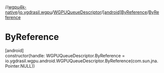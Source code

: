 //[wgpu4k-native](../../../../index.md)/[io.ygdrasil.wgpu](../../index.md)/[WGPUQueueDescriptor](../index.md)/[[android]ByReference](index.md)/[ByReference](-by-reference.md)

# ByReference

[android]\
constructor(handle: WGPUQueueDescriptor.ByReference = io.ygdrasil.wgpu.android.WGPUQueueDescriptor.ByReference(com.sun.jna.Pointer.NULL))